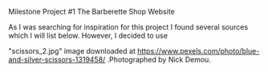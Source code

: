 Milestone Project #1
The Barberette Shop Website

As I was searching for inspiration for this project I found several sources which I will list below. However, I decided to use 

"scissors_2.jpg" image downloaded at https://www.pexels.com/photo/blue-and-silver-scissors-1319458/ .Photographed by Nick Demou. 
